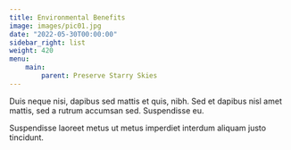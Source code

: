 ```yaml
---
title: Environmental Benefits
image: images/pic01.jpg
date: "2022-05-30T00:00:00"
sidebar_right: list
weight: 420
menu:
    main:
        parent: Preserve Starry Skies
---
```

Duis neque nisi, dapibus sed mattis et quis, nibh. Sed et dapibus nisl amet
mattis, sed a rutrum accumsan sed. Suspendisse eu.
<!-- more -->
Suspendisse laoreet metus ut metus imperdiet interdum aliquam justo tincidunt.
